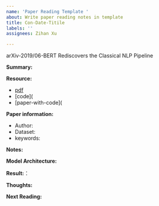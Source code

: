 ```yaml
---
name: 'Paper Reading Template '
about: Write paper reading notes in template
title: Con-Date-Titile
labels: ''
assignees: Zihan Xu

---
```


arXiv-2019/06-BERT Rediscovers the Classical NLP Pipeline


**Summary:**




**Resource:**

- [pdf]()
- [code](
- [paper-with-code](



**Paper information:**

- Author: 
- Dataset: 
- keywords: 


**Notes:**





**Model Architecture:**



**Result:**：



**Thoughts:**



**Next Reading:**
